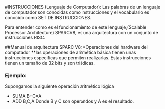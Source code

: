 #INSTRUCCIONES (Lenguaje de Computador):
Las palabras de un lenguaje de computador son conocidas como instrucciones y el vocabulario es conocido como SET DE INSTRUCCIONES.

Para entender como es el funcionamiento de este lenguaje,(Scalable Processor Architecture) SPARCV8, es una arquitectura con un conjunto de instrucciones RISC.

##Manual de arquitectura SPARC V8:
*Operaciones del hardware del computador
**las operaciones de aritmética básica tienen unas instrucciones especificas que permiten realizarlas. Estas instrucciones tienen un tamaño de 32 bits y son triádicas.
### Ejemplo:
Supongamos la siguiente operación aritmético lógica
* SUMA B+C=A
* ADD B,C,A
Donde B y C son operandos y A es el resultado.
